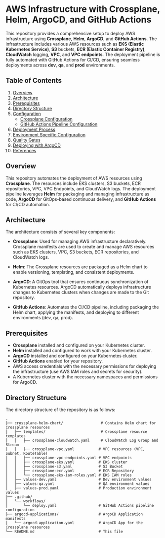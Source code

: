# AWS Infrastructure with Crossplane, Helm, ArgoCD, and GitHub Actions

This repository provides a comprehensive setup to deploy AWS infrastructure using **Crossplane**, **Helm**, **ArgoCD**, and **GitHub Actions**. The infrastructure includes various AWS resources such as **EKS (Elastic Kubernetes Service)**, **S3** buckets, **ECR (Elastic Container Registry)**, **CloudWatch** logging, **VPC**, and **VPC endpoints**. The deployment pipeline is fully automated with GitHub Actions for CI/CD, ensuring seamless deployments across **dev**, **qa**, and **prod** environments.

## Table of Contents

1. [Overview](#overview)
2. [Architecture](#architecture)
3. [Prerequisites](#prerequisites)
4. [Directory Structure](#directory-structure)
5. [Configuration](#configuration)
   - [Crossplane Configuration](#crossplane-configuration)
   - [GitHub Actions Pipeline Configuration](#github-actions-pipeline-configuration)
6. [Deployment Process](#deployment-process)
7. [Environment Specific Configuration](#environment-specific-configuration)
8. [Quality Gates](#quality-gates)
9. [Deploying with ArgoCD](#deploying-with-argocd)
10. [References](#references)

## Overview

This repository automates the deployment of AWS resources using **Crossplane**. The resources include EKS clusters, S3 buckets, ECR repositories, VPC, VPC Endpoints, and CloudWatch logs. The deployment pipeline leverages **Helm** for packaging and managing infrastructure as code, **ArgoCD** for GitOps-based continuous delivery, and **GitHub Actions** for CI/CD automation.

## Architecture

The architecture consists of several key components:

- **Crossplane**: Used for managing AWS infrastructure declaratively. Crossplane manifests are used to create and manage AWS resources such as EKS clusters, VPC, S3 buckets, ECR repositories, and CloudWatch logs.
  
- **Helm**: The Crossplane resources are packaged as a Helm chart to enable versioning, templating, and consistent deployments.

- **ArgoCD**: A GitOps tool that ensures continuous synchronization of Kubernetes resources. ArgoCD automatically deploys infrastructure changes to Kubernetes clusters when changes are made to the Git repository.

- **GitHub Actions**: Automates the CI/CD pipeline, including packaging the Helm chart, applying the manifests, and deploying to different environments (dev, qa, prod).

## Prerequisites

- **Crossplane** installed and configured on your Kubernetes cluster.
- **Helm** installed and configured to work with your Kubernetes cluster.
- **ArgoCD** installed and configured on your Kubernetes cluster.
- **GitHub Actions** enabled for your repository.
- AWS access credentials with the necessary permissions for deploying the infrastructure (use AWS IAM roles and secrets for security).
- A Kubernetes cluster with the necessary namespaces and permissions for ArgoCD.

## Directory Structure

The directory structure of the repository is as follows:

```plaintext
.
├── crossplane-helm-chart/                 # Contains Helm chart for Crossplane resources
│   ├── templates/                         # Crossplane resource templates
│   │   ├── crossplane-cloudwatch.yaml     # CloudWatch Log Group and Stream
│   │   ├── crossplane-vpc.yaml           # VPC resources (VPC, Subnet, RouteTable)
│   │   ├── crossplane-vpc-endpoints.yaml # VPC endpoints
│   │   ├── crossplane-eks.yaml           # EKS cluster
│   │   ├── crossplane-s3.yaml            # S3 Bucket
│   │   ├── crossplane-ecr.yaml           # ECR Repository
│   │   └── crossplane-eks-iam-roles.yaml # EKS IAM roles
│   ├── values-dev.yaml                   # Dev environment values
│   ├── values-qa.yaml                    # QA environment values
│   ├── values-prod.yaml                  # Production environment values
├── .github/
│   └── workflows/
│       └── deploy.yaml                   # GitHub Actions pipeline configuration
├── argocd-applications/                  # ArgoCD Application manifests
│   └── argocd-application.yaml           # ArgoCD App for the Crossplane resources
└── README.md                             # This file
